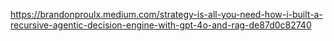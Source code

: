https://brandonproulx.medium.com/strategy-is-all-you-need-how-i-built-a-recursive-agentic-decision-engine-with-gpt-4o-and-rag-de87d0c82740
